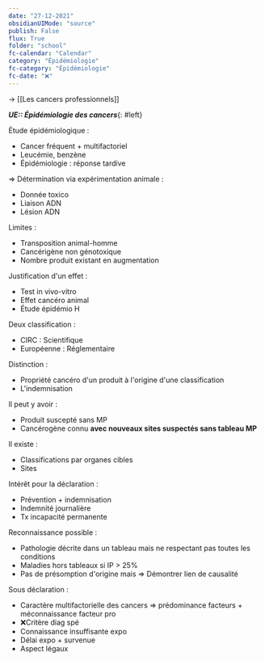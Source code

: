 ```yaml
---
date: "27-12-2021"
obsidianUIMode: "source"
publish: False
flux: True
folder: "school"
fc-calendar: "Calendar"
category: "Épidémiologie"
fc-category: "Épidémiologie"
fc-date: "❌"
---
```

→ [[Les cancers professionnels]]

***UE:: Épidémiologie des cancers***{: #left}  

Étude épidémiologique :
- Cancer fréquent + multifactoriel
- Leucémie, benzène
- Épidémiologie : réponse tardive

⇒ Détermination via expérimentation animale :
- Donnée toxico
- Liaison ADN
- Lésion ADN

Limites :
- Transposition animal-homme
- Cancérigène non génotoxique
- Nombre produit existant en augmentation

Justification d'un effet :
- Test in vivo-vitro
- Effet cancéro animal 
- Étude épidémio H

Deux classification :
- CIRC : Scientifique
- Européenne : Réglementaire

Distinction :
- Propriété cancéro d'un produit à l'origine d'une classification
- L'indemnisation

Il peut y avoir :
- Produit suscepté sans MP
- Cancérogène connu **avec nouveaux sites suspectés sans tableau MP**

Il existe :
- Classifications par organes cibles
- Sites

Intérêt pour la déclaration :
- Prévention + indemnisation
- Indemnité journalière
- Tx incapacité permanente

Reconnaissance possible :
- Pathologie décrite dans un tableau mais ne respectant pas toutes les conditions
- Maladies hors tableaux si IP > 25%
- Pas de présomption d'origine mais ⇒ Démontrer lien de causalité

Sous déclaration : 
- Caractère multifactorielle des cancers ⇒ prédominance facteurs + méconnaissance facteur pro
- ❌Critère diag spé
- Connaissance insuffisante expo
- Délai expo + survenue
- Aspect légaux